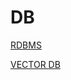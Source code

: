 # DB

[RDBMS](DB%20200613274c36802bb554ec1d471cd01f/RDBMS%20200613274c3680c1b4feefc832c7b577.md)

[VECTOR DB](DB%20200613274c36802bb554ec1d471cd01f/VECTOR%20DB%20200613274c3680359cd1e5811377de0e.md)